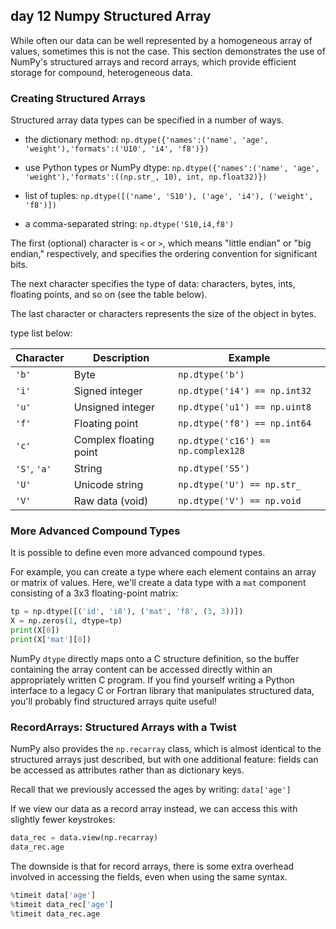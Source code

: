 ## day 12 Numpy Structured Array

While often our data can be well represented by a homogeneous array of values, sometimes this is not the case. This section demonstrates the use of NumPy's structured arrays and record arrays, which provide efficient storage for compound, heterogeneous data.

### Creating Structured Arrays

Structured array data types can be specified in a number of ways. 

* the dictionary method: `np.dtype({'names':('name', 'age', 'weight'),'formats':('U10', 'i4', 'f8')})`

* use Python types or NumPy dtype: `np.dtype({'names':('name', 'age', 'weight'),'formats':((np.str_, 10), int, np.float32)})`

* list of tuples: `np.dtype([('name', 'S10'), ('age', 'i4'), ('weight', 'f8')])`

* a comma-separated string: `np.dtype('S10,i4,f8')`


The first (optional) character is ``<`` or ``>``, which means "little endian" or "big endian," respectively, and specifies the ordering convention for significant bits.

The next character specifies the type of data: characters, bytes, ints, floating points, and so on (see the table below).

The last character or characters represents the size of the object in bytes.

type list below: 

| Character        | Description           | Example                             |
| ---------        | -----------           | -------                             | 
| ``'b'``          | Byte                  | ``np.dtype('b')``                   |
| ``'i'``          | Signed integer        | ``np.dtype('i4') == np.int32``      |
| ``'u'``          | Unsigned integer      | ``np.dtype('u1') == np.uint8``      |
| ``'f'``          | Floating point        | ``np.dtype('f8') == np.int64``      |
| ``'c'``          | Complex floating point| ``np.dtype('c16') == np.complex128``|
| ``'S'``, ``'a'`` | String                | ``np.dtype('S5')``                  |
| ``'U'``          | Unicode string        | ``np.dtype('U') == np.str_``        |
| ``'V'``          | Raw data (void)       | ``np.dtype('V') == np.void``        |

### More Advanced Compound Types

It is possible to define even more advanced compound types.

For example, you can create a type where each element contains an array or matrix of values.
Here, we'll create a data type with a ``mat`` component consisting of a 3x3 floating-point matrix:

```python
tp = np.dtype([('id', 'i8'), ('mat', 'f8', (3, 3))])
X = np.zeros(1, dtype=tp)
print(X[0])
print(X['mat'][0])
```

 NumPy ``dtype`` directly maps onto a C structure definition, so the buffer containing the array content can be accessed directly within an appropriately written C program.
If you find yourself writing a Python interface to a legacy C or Fortran library that manipulates structured data, you'll probably find structured arrays quite useful!

### RecordArrays: Structured Arrays with a Twist

NumPy also provides the ``np.recarray`` class, which is almost identical to the structured arrays just described, but with one additional feature: fields can be accessed as attributes rather than as dictionary keys.

Recall that we previously accessed the ages by writing: `data['age'] `

If we view our data as a record array instead, we can access this with slightly fewer keystrokes:

```python
data_rec = data.view(np.recarray)
data_rec.age
```

The downside is that for record arrays, there is some extra overhead involved in accessing the fields, even when using the same syntax. 

```python
%timeit data['age']
%timeit data_rec['age']
%timeit data_rec.age
```
